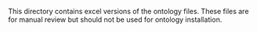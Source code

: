 This directory contains excel versions of the ontology files. These files are for manual review but should not be used for ontology installation.


